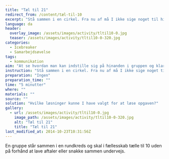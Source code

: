```yaml
---
title: "Tæl til 21"
redirect_from: /content/tæl-til-10
excerpt: "Stå sammen i en cirkel. Fra nu af må I ikke sige noget til hinanden. Opgaven er at tælle til 21. Den samme må ikke sige to tal i træk. Hvis flere kommer til at sige samme tal, tale i munden på hinanden eller en kommer til at sige to tal i træk, skal I starte forfra. I må heller ikke bruge kropssprog - og ingen må styre."
language: da
header:
  overlay_image: /assets/images/activity/tltil10-0.jpg
  teaser: /assets/images/activity/tltil10-0-320.jpg
categories: 
  - Icebreaker
  - Samarbejdsøvelse
tags: 
  - kommunikation
aim: "At se hvordan man kan indstille sig på hinanden i gruppen og klare sig uden verbal kommunikation."
instruction: "Stå sammen i en cirkel. Fra nu af må I ikke sige noget til hinanden. Opgaven er at tælle til 21. Den samme må ikke sige to tal i træk. Hvis flere kommer til at sige samme tal, tale i munden på hinanden eller en kommer til at sige to tal i træk, skal I starte forfra. I må heller ikke bruge kropssprog - og ingen må styre."
preparation: "Ingen"
preparation_time: ""
time: "5 minutter"
where: ""
materials: ""
source: ""
solution: "Hvilke løsninger kunne I have valgt for at løse opgaven?"
gallery:
  - url: /assets/images/activity/tltil10-0.jpg
    image_path: /assets/images/activity/tltil10-0-320.jpg
    alt: "Tæl til 21"
    title: "Tæl til 21"
last_modified_at: 2014-10-23T10:31:56Z
---
```

En gruppe står sammen i en rundkreds og skal i fællesskab tælle til 10 uden på forhånd at lave aftaler eller snakke sammen undervejs.
